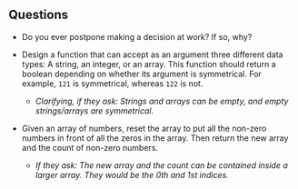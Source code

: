 ## Questions

* Do you ever postpone making a decision at work? If so, why?

* Design a function that can accept as an argument three different data types: A string, an integer, or an array. This function should return a boolean depending on whether its argument is symmetrical. For example, `121` is symmetrical, whereas `122` is not.
  - *Clarifying, if they ask: Strings and arrays can be empty, and empty strings/arrays are symmetrical.*

* Given an array of numbers, reset the array to put all the non-zero numbers in front of all the zeros in the array. Then return the new array and the count of non-zero numbers.
  - *If they ask: The new array and the count can be contained inside a larger array. They would be the 0th and 1st indices.*
